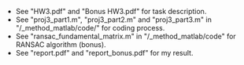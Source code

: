 * See "HW3.pdf" and "Bonus HW3.pdf" for task description.
* See "proj3_part1.m", "proj3_part2.m" and "proj3_part3.m" in "/_method_matlab/code/" for coding process.
* See "ransac_fundamental_matrix.m" in "/_method_matlab/code" for RANSAC algorithm (bonus).
* See "report.pdf" and "report_bonus.pdf" for my result.
